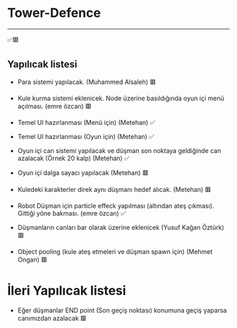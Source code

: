 # Tower-Defence

------

✅🟥

## Yapılıcak listesi
 - Para sistemi yapılacak. (Muhammed Alsaleh) 🟥
 
 - Kule kurma sistemi eklenicek. Node üzerine basıldığında oyun içi menü açılması. (emre özcan) 🟥
   
 - Temel UI hazırlanması (Menü için) (Metehan) ✅
 
 - Temel UI hazırlanması (Oyun için) (Metehan) ✅
 
 - Oyun içi can sistemi yapılacak ve düşman son noktaya geldiğinde can azalacak (Örnek 20 kalp) (Metehan) ✅
 
 - Oyun içi dalga sayacı yapılacak (Metehan) 🟥
 
 - Kuledeki karakterler direk aynı düşmanı hedef alıcak. (Metehan) 🟥
 
 - Robot Düşman için particle effeck yapılması (altından ateş çıkması). Gittiği yöne bakması. (emre özcan) ✅
 
 - Düşmanların canları bar olarak üzerine eklenicek (Yusuf Kağan Öztürk) 🟥
 
 - Object pooling (kule ateş etmeleri ve düşman spawn için) (Mehmet Ongan) 🟥

# İleri Yapılıcak listesi

 - Eğer düşmanlar END point (Son geçiş noktası) konumuna geçiş yaparsa canımızdan azalacak 🟥
